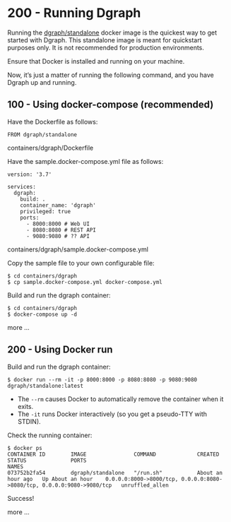 # 200 - Running Dgraph

Running the [dgraph/standalone](https://hub.docker.com/r/dgraph/standalone) docker image is the quickest way to get started with Dgraph. This standalone image is meant for quickstart purposes only. It is not recommended for production environments.

Ensure that Docker is installed and running on your machine.

Now, it’s just a matter of running the following command, and you have Dgraph up and running.

## 100 - Using docker-compose (recommended)

Have the Dockerfile as follows:

```
FROM dgraph/standalone

```
containers/dgraph/Dockerfile

Have the sample.docker-compose.yml file as follows:

```
version: '3.7'

services:
  dgraph:
    build: .
    container_name: 'dgraph'
    privileged: true
    ports:
      - 8000:8000 # Web UI
      - 8080:8080 # REST API
      - 9080:9080 # ?? API
```
containers/dgraph/sample.docker-compose.yml

Copy the sample file to your own configurable file:

```
$ cd containers/dgraph
$ cp sample.docker-compose.yml docker-compose.yml
```

Build and run the dgraph container:

```
$ cd containers/dgraph
$ docker-compose up -d
```

more ...

## 200 - Using Docker run

Build and run the dgraph container:

```
$ docker run --rm -it -p 8000:8000 -p 8080:8080 -p 9080:9080 dgraph/standalone:latest
```

- The ```--rm``` causes Docker to automatically remove the container when it exits.
- The ```-it``` runs Docker interactively (so you get a pseudo-TTY with STDIN).

Check the running container:

```
$ docker ps
CONTAINER ID        IMAGE               COMMAND             CREATED             STATUS              PORTS                                                                    NAMES
073752b2fa54        dgraph/standalone   "/run.sh"           About an hour ago   Up About an hour    0.0.0.0:8000->8000/tcp, 0.0.0.0:8080->8080/tcp, 0.0.0.0:9080->9080/tcp   unruffled_allen
```
Success!

more ...
